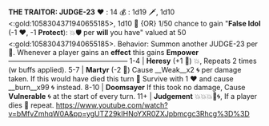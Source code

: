__**THE TRAITOR: JUDGE-23**__
:heart: : 14
:moneybag: : 1d19 :dagger:, 1d10 <:gold:1058304371940655185>, 1d10 :test_tube: {OR} 1/50 chance to gain "**False Idol** (-1 :heart:, -1 __Protect__): :boom::shield: per __will__ you have" valued at 50 <:gold:1058304371940655185>.
Behavior: Summon another JUDGE-23 per :busts_in_silhouette:. Whenever a player gains an __effect__ this gains __Empower__
—————————————————
1-4   | **Heresy** (+1 :game_die:) :boom:, Repeats 2 times (w buffs applied).
5-7   | **Martyr** (-2 :game_die:) Cause __Weak__x2 :cyclone: per damage taken. If this would have died this turn :twisted_rightwards_arrows: Survive with 1 :heart: and cause __burn__x99 :cyclone: instead.
8-10  | **Doomsayer** If this took no damage, Cause __Vulnerable__ :cyclone: at the start of every turn.
11+   | **Judgement** :boom::boom::boom::no_entry_sign::cyclone:, If a player dies :twisted_rightwards_arrows: repeat.
https://www.youtube.com/watch?v=bMfvZmhqW0A&pp=ygUTZ29kIHNoYXR0ZXJpbmcgc3Rhcg%3D%3D
